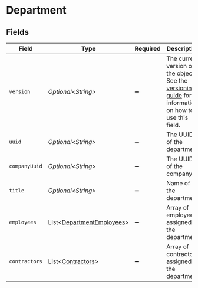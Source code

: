 # Department


## Fields

| Field                                                                                                                                                             | Type                                                                                                                                                              | Required                                                                                                                                                          | Description                                                                                                                                                       |
| ----------------------------------------------------------------------------------------------------------------------------------------------------------------- | ----------------------------------------------------------------------------------------------------------------------------------------------------------------- | ----------------------------------------------------------------------------------------------------------------------------------------------------------------- | ----------------------------------------------------------------------------------------------------------------------------------------------------------------- |
| `version`                                                                                                                                                         | *Optional\<String>*                                                                                                                                               | :heavy_minus_sign:                                                                                                                                                | The current version of the object. See the [versioning guide](https://docs.gusto.com/embedded-payroll/docs/idempotency) for information on how to use this field. |
| `uuid`                                                                                                                                                            | *Optional\<String>*                                                                                                                                               | :heavy_minus_sign:                                                                                                                                                | The UUID of the department                                                                                                                                        |
| `companyUuid`                                                                                                                                                     | *Optional\<String>*                                                                                                                                               | :heavy_minus_sign:                                                                                                                                                | The UUID of the company                                                                                                                                           |
| `title`                                                                                                                                                           | *Optional\<String>*                                                                                                                                               | :heavy_minus_sign:                                                                                                                                                | Name of the department                                                                                                                                            |
| `employees`                                                                                                                                                       | List\<[DepartmentEmployees](../../models/components/DepartmentEmployees.md)>                                                                                      | :heavy_minus_sign:                                                                                                                                                | Array of employees assigned to the department.                                                                                                                    |
| `contractors`                                                                                                                                                     | List\<[Contractors](../../models/components/Contractors.md)>                                                                                                      | :heavy_minus_sign:                                                                                                                                                | Array of contractors assigned to the department.                                                                                                                  |